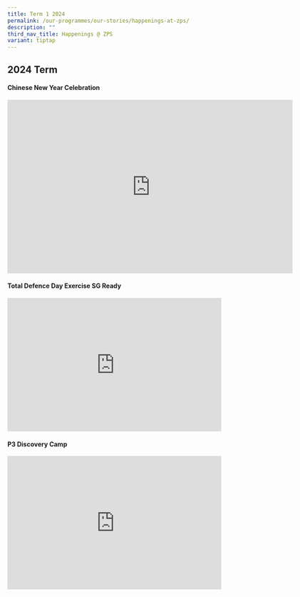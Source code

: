 ```yaml
---
title: Term 1 2024
permalink: /our-programmes/our-stories/happenings-at-zps/
description: ""
third_nav_title: Happenings @ ZPS
variant: tiptap
---
```

<h2>2024 Term </h2>
<h4><strong>Chinese New Year Celebration</strong></h4>
<div class="iframe-wrapper">
<iframe height="389" width="640" allowfullscreen="true" frameborder="0" src="https://docs.google.com/presentation/d/e/2PACX-1vSlUN7K73qNW2m0AIIhBkhPYnG1-xt_Y8EPOU4ePirj4MZbkj8mQ-eWUZ0Th6JiZg/embed?start=true&amp;loop=true&amp;delayms=30000"></iframe>
</div>
<h4><strong>Total Defence Day Exercise SG Ready</strong></h4>
<div class="iframe-wrapper">
<iframe height="299" width="480" allowfullscreen="true" frameborder="0" src="https://docs.google.com/presentation/d/e/2PACX-1vQ43H-qhQVrvxMJyhHty-bZLm7qrdXtT0y5DxwlEEokWC8L8qLtgvDAWqU1QFv8uzaPDy4vgqLCuE5M/embed?start=true&amp;loop=true&amp;delayms=10000"></iframe>
</div>
<h4><strong>P3 Discovery Camp</strong></h4>
<div class="iframe-wrapper">
<iframe height="299" width="480" allowfullscreen="true" frameborder="0" src="https://docs.google.com/presentation/d/e/2PACX-1vQ4V4tsgm_6CbC0Rbl-lTpqRfCcOXnE3UW430SVaRaHQQj6DGF_cpfbdsTQGKx6g5xB_Iqyf6Mt7u-1/embed?start=true&amp;loop=true&amp;delayms=10000"></iframe>
</div>
<p></p>
